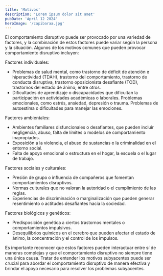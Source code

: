 ```yaml
---
title: 'Motivos'
description: 'Lorem ipsum dolor sit amet'
pubDate: 'April 12 2024'
heroImage: '/capibaraa.jpg'
---
```


El comportamiento disruptivo puede ser provocado por una variedad de factores, y la combinación de estos factores puede variar según la persona y la situación. Algunos de los motivos comunes que pueden provocar comportamiento disruptivo incluyen:

Factores individuales:

- Problemas de salud mental, como trastorno de déficit de atención e hiperactividad (TDAH), trastorno del comportamiento, trastorno de conducta disruptiva, trastorno oposicionista desafiante (TOD), trastornos del estado de ánimo, entre otros.
- Dificultades de aprendizaje o discapacidades que dificultan la participación en actividades académicas o laborales.
Problemas emocionales, como estrés, ansiedad, depresión o trauma.
Problemas de autoestima o dificultades para manejar las emociones.

Factores ambientales:

- Ambientes familiares disfuncionales o desafiantes, que pueden incluir negligencia, abuso, falta de límites o modelos de comportamiento inapropiados.
- Exposición a la violencia, el abuso de sustancias o la criminalidad en el entorno social.
- Falta de apoyo emocional o estructura en el hogar, la escuela o el lugar de trabajo.

Factores sociales y culturales:

- Presión de grupo o influencia de compañeros que fomentan comportamientos disruptivos.
- Normas culturales que no valoran la autoridad o el cumplimiento de las reglas.
- Experiencias de discriminación o marginalización que pueden generar resentimiento o actitudes desafiantes hacia la sociedad.

Factores biológicos y genéticos:

- Predisposición genética a ciertos trastornos mentales o comportamientos impulsivos.
- Desequilibrios químicos en el cerebro que pueden afectar el estado de ánimo, la concentración y el control de los impulsos.

Es importante reconocer que estos factores pueden interactuar entre sí de maneras complejas y que el comportamiento disruptivo no siempre tiene una única causa. Tratar de entender los motivos subyacentes puede ser crucial para abordar el comportamiento disruptivo de manera efectiva y brindar el apoyo necesario para resolver los problemas subyacentes.
